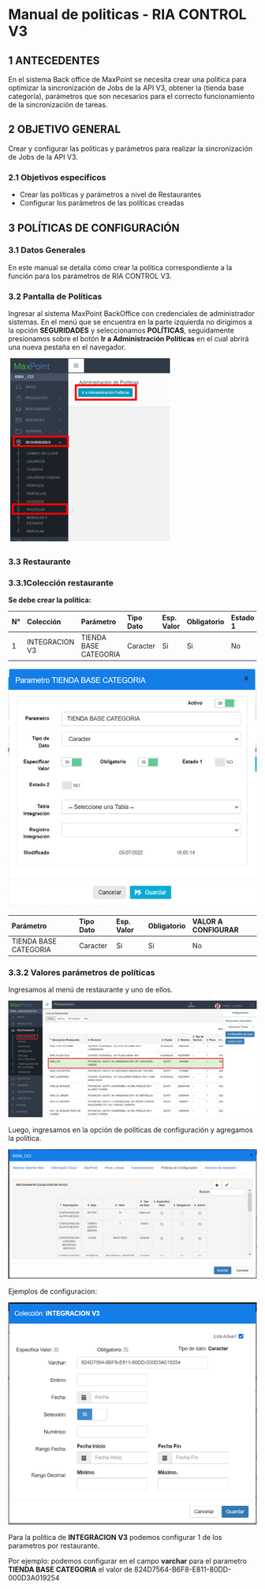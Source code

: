 # Manual de politicas - RIA CONTROL V3

## 1 ANTECEDENTES

En el sistema Back office de MaxPoint se necesita crear una política para optimizar la sincronización de Jobs de la API V3, obtener la (tienda base categoría), parámetros que son necesarios para el correcto funcionamiento de la sincronización de tareas.

## 2 OBJETIVO GENERAL

Crear y configurar las políticas y parámetros para realizar la sincronización de Jobs de la API V3.

### 2.1 Objetivos específicos

- Crear las políticas y parámetros a nivel de Restaurantes
- Configurar los parámetros de las políticas creadas




## 3 POLÍTICAS DE CONFIGURACIÓN

### 3.1 Datos Generales

En este manual se detalla cómo crear la política correspondiente a la función para los parámetros de RIA CONTROL V3.

### 3.2 Pantalla de Políticas

Ingresar al sistema MaxPoint BackOffice con credenciales de administrador sistemas.
En el menú que se encuentra en la parte izquierda no dirigimos a la opción **SEGURIDADES** y seleccionamos **POLÍTICAS**, seguidamente presionamos sobre el botón **Ir a Administración Políticas** en el cual abrirá una nueva pestaña en el navegador.



![](1.png)

### 3.3 Restaurante

### 3.3.1Colección restaurante

**Se debe crear la política:**

|N°|Colección|Parámetro|Tipo Dato|Esp. Valor|Obligatorio|Estado 1|Estado 2|
|:----|:----|:----|:----|:----|:----|:----|:----|
|1|INTEGRACION V3|TIENDA BASE CATEGORIA|Caracter|Si|Si|No|No|

![](2.png)

|Parámetro|Tipo Dato|Esp. Valor|Obligatorio|VALOR A CONFIGURAR|
|:----|:----|:----|:----|:----|
|TIENDA BASE CATEGORIA|Caracter|Si|Si|No|



### 3.3.2 Valores parámetros de políticas

Ingresamos al menú de restaurante y uno de ellos.


![](3.png)

Luego, ingresamos en la opción de políticas de configuración y agregamos la política.

![](4.png)

Ejemplos de configuracion:

![](5.png)


Para la politica de **INTEGRACION V3** podemos configurar 1 de los parametros por restaurante.

Por ejemplo: podemos configurar en el campo **varchar** para el parametro **TIENDA BASE** **CATEGORIA** el valor de 824D7564-B6F8-E811-80DD-000D3A019254
